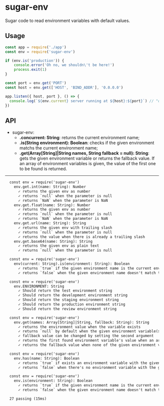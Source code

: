 # sugar-env

Sugar code to read environment variables with default values.


## Usage

```js
const app = require('./app')
const env = require('sugar-env')

if (env.is('production')) {
    console.error('Oh no, we shouldn\'t be here!')
    process.exit(1)
}

const port = env.get('PORT')
const host = env.get(['HOST', 'BIND_ADDR'], '0.0.0.0')

app.listen({ host, port }, () => {
  console.log(`${env.current} server running at ${host}:${port}`) // "development server running at 0.0.0.0:3000"
})
```

## API

- sugar-env:
    - **.concurrent: String**: returns the current environment name;
    - **.is(String environment): Boolean**: checks if the given environment matchs the current environment name;
    - **.get(Array[String]|String names, String fallback = null): String**: gets the given environment variable or returns the fallback value. If an array of environment variables is given, the value of the first one to be found is returned.

---

```txt
  const env = require('sugar-env')
    env.get.int(name: String): Number
      ✓ returns the given env as number
      ✓ returns `null` when the parameter is null
      ✓ returns `NaN` when the parameter is NaN
    env.get.float(name: String): Number
      ✓ returns the given env as number
      ✓ returns `null` when the parameter is null
      ✓ returns `NaN` when the parameter is NaN
    env.get.url(name: String): String
      ✓ returns the given env with trailing slash
      ✓ returns `null` when the parameter is null
      ✓ returns the value when there is already a trailing slash
    env.get.base64(name: String): String
      ✓ returns the given env as plain text
      ✓ returns `null` when the parameter is null

  const env = require('sugar-env')
    env(current: String).is(environment: String): Boolean
      ✓ returns `true` if the given environment name is the current environment
      ✓ returns `false` when the given environment name doesn't match the current environment

  const env = require('sugar-env')
    env.ENVIRONMENT: String
      ✓ Should return the test environment string
      ✓ Should return the development environment string
      ✓ Should return the staging environment string
      ✓ Should return the production environment string
      ✓ Should return the review environment string

  const env = require('sugar-env')
    env.get(names: Array[String]|String, fallback: String): String
      ✓ returns the environment value when the variable exists
      ✓ returns `null` by default when the given environment variable(s) doesn't exists
      ✓ fallback value can be changed by setting the second argument
      ✓ returns the first found environment variable's value when an array of names is given
      ✓ returns the fallback value when none of the given environment variable names were found

  const env = require('sugar-env')
    env.has(name: String): Boolean
      ✓ returns `true` if exists an environment variable with the given name
      ✓ returns `false` when there's no environment variable with the given name

  const env = require('sugar-env')
    env.is(environment: String): Boolean
      ✓ returns `true` if the given environment name is the current environment
      ✓ returns `false` when the given environment name doesn't match the current environment

  27 passing (15ms)
```
